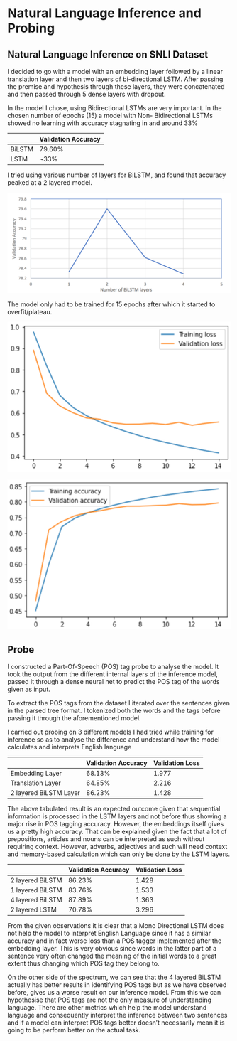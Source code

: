 # Natural Language Inference and Probing

## Natural Language Inference on SNLI Dataset

I decided to go with a model with an embedding layer followed by a linear translation layer and
then two layers of bi-directional LSTM. After passing the premise and hypothesis through these
layers, they were concatenated and then passed through 5 dense layers with dropout.

In the model I chose, using Bidirectional LSTMs are very important. In the chosen number of
epochs (15) a model with Non- Bidirectional LSTMs showed no learning with accuracy
stagnating in and around 33%


|        | Validation Accuracy |
|--------|---------------------|
| BiLSTM |        79.60%       |
| LSTM   |         ~33%        |

I tried using various number of layers for BiLSTM, and found that accuracy peaked at a 2 layered model.

![Validation Accuracy vs Number of BiLSTM layers](https://github.com/Amapocho/Natural-Language-Inference-and-Probing/blob/main/Graphs/Validation%20Accuracy%20vs%20Number%20of%20BiLSTM%20layers.png)

The model only had to be trained for 15 epochs after which it started to overfit/plateau.

![Training and Validation Loss](https://github.com/Amapocho/Natural-Language-Inference-and-Probing/blob/main/Graphs/Loss.png)

![Training and Validation Accuracy](https://github.com/Amapocho/Natural-Language-Inference-and-Probing/blob/main/Graphs/Accuracy.png)

## Probe

I constructed a Part-Of-Speech (POS) tag probe to analyse the model. It took the output from the different internal layers of
the inference model, passed it through a dense neural net to predict the POS tag of the words given as
input.

To extract the POS tags from the dataset I iterated over the sentences given in the parsed tree format. I
tokenized both the words and the tags before passing it through the aforementioned model.

I carried out probing on 3 different models I had tried while training for inference so as to analyse the
difference and understand how the model calculates and interprets English language

|                        | Validation Accuracy | Validation Loss |
|------------------------|---------------------|-----------------|
| Embedding Layer        |        68.13%       |      1.977      |
| Translation Layer      |        64.85%       |      2.216      |
| 2 layered BiLSTM Layer |        86.23%       |      1.428      |

The above tabulated result is an expected outcome given that sequential information is processed in
the LSTM layers and not before thus showing a major rise in POS tagging accuracy. However, the
embeddings itself gives us a pretty high accuracy. That can be explained given the fact that a lot of
prepositions, articles and nouns can be interpreted as such without requiring context. However,
adverbs, adjectives and such will need context and memory-based calculation which can only be done
by the LSTM layers.

|                  | Validation Accuracy | Validation Loss |
|------------------|---------------------|-----------------|
| 2 layered BiLSTM |        86.23%       |      1.428      |
| 1 layered BiLSTM |        83.76%       |      1.533      |
| 4 layered BiLSTM |        87.89%       |      1.363      |
| 2 layered LSTM   |        70.78%       |      3.296      |

From the given observations it is clear that a Mono Directional LSTM does not help the model to
interpret English Language since it has a similar accuracy and in fact worse loss than a POS tagger
implemented after the embedding layer. This is very obvious since words in the latter part of a
sentence very often changed the meaning of the initial words to a great extent thus changing which
POS tag they belong to.

On the other side of the spectrum, we can see that the 4 layered BiLSTM actually has better results in
identifying POS tags but as we have observed before, gives us a worse result on our inference model.
From this we can hypothesise that POS tags are not the only measure of understanding language. There
are other metrics which help the model understand language and consequently interpret the inference
between two sentences and if a model can interpret POS tags better doesn’t necessarily mean it is
going to be perform better on the actual task.
